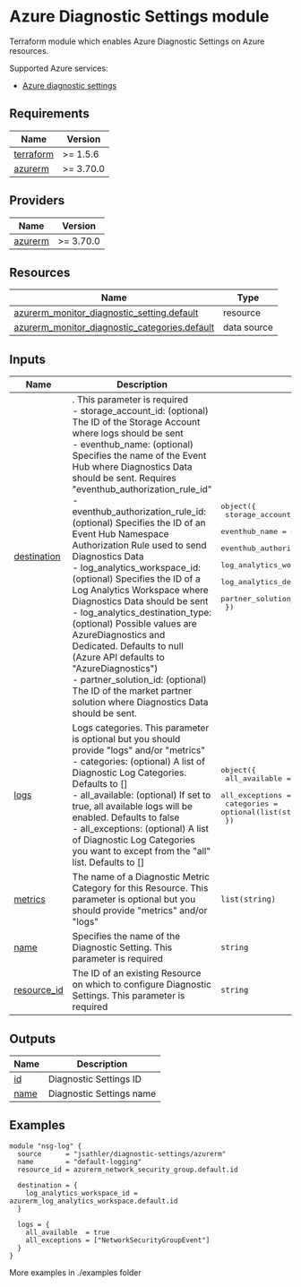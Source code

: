 <!-- BEGIN_TF_DOCS -->
# Azure Diagnostic Settings module

Terraform module which enables Azure Diagnostic Settings on Azure resources.

Supported Azure services:

* [Azure diagnostic settings](https://learn.microsoft.com/en-us/azure/azure-monitor/essentials/diagnostic-settings)

## Requirements

| Name | Version |
|------|---------|
| <a name="requirement_terraform"></a> [terraform](#requirement\_terraform) | >= 1.5.6 |
| <a name="requirement_azurerm"></a> [azurerm](#requirement\_azurerm) | >= 3.70.0 |

## Providers

| Name | Version |
|------|---------|
| <a name="provider_azurerm"></a> [azurerm](#provider\_azurerm) | >= 3.70.0 |

## Resources

| Name | Type |
|------|------|
| [azurerm_monitor_diagnostic_setting.default](https://registry.terraform.io/providers/hashicorp/azurerm/latest/docs/resources/monitor_diagnostic_setting) | resource |
| [azurerm_monitor_diagnostic_categories.default](https://registry.terraform.io/providers/hashicorp/azurerm/latest/docs/data-sources/monitor_diagnostic_categories) | data source |

## Inputs

| Name | Description | Type | Default | Required |
|------|-------------|------|---------|:--------:|
| <a name="input_destination"></a> [destination](#input\_destination) | . This parameter is required<br>   - storage\_account\_id:              (optional) The ID of the Storage Account where logs should be sent<br>   - eventhub\_name:                   (optional) Specifies the name of the Event Hub where Diagnostics Data should be sent. Requires "eventhub\_authorization\_rule\_id"<br>   - eventhub\_authorization\_rule\_id:  (optional) Specifies the ID of an Event Hub Namespace Authorization Rule used to send Diagnostics Data<br>   - log\_analytics\_workspace\_id:      (optional) Specifies the ID of a Log Analytics Workspace where Diagnostics Data should be sent<br>   - log\_analytics\_destination\_type:  (optional) Possible values are AzureDiagnostics and Dedicated. Defaults to null (Azure API defaults to "AzureDiagnostics")<br>   - partner\_solution\_id:             (optional) The ID of the market partner solution where Diagnostics Data should be sent. | <pre>object({<br>    storage_account_id             = optional(string, null)<br>    eventhub_name                  = optional(string, null)<br>    eventhub_authorization_rule_id = optional(string, null)<br>    log_analytics_workspace_id     = optional(string, null)<br>    log_analytics_destination_type = optional(string, null)<br>    partner_solution_id            = optional(string, null)<br>  })</pre> | n/a | yes |
| <a name="input_logs"></a> [logs](#input\_logs) | Logs categories. This parameter is optional but you should provide "logs" and/or "metrics"<br>  - categories:     (optional) A list of Diagnostic Log Categories. Defaults to []<br>  - all\_available:  (optional) If set to true, all available logs will be enabled. Defaults to false<br>  - all\_exceptions: (optional) A list of Diagnostic Log Categories you want to except from the "all" list. Defaults to [] | <pre>object({<br>    all_available  = optional(bool, false)<br>    all_exceptions = optional(list(string), [])<br>    categories     = optional(list(string), [])<br>  })</pre> | `{}` | no |
| <a name="input_metrics"></a> [metrics](#input\_metrics) | The name of a Diagnostic Metric Category for this Resource. This parameter is optional but you should provide "metrics" and/or "logs" | `list(string)` | `[]` | no |
| <a name="input_name"></a> [name](#input\_name) | Specifies the name of the Diagnostic Setting. This parameter is required | `string` | n/a | yes |
| <a name="input_resource_id"></a> [resource\_id](#input\_resource\_id) | The ID of an existing Resource on which to configure Diagnostic Settings. This parameter is required | `string` | n/a | yes |

## Outputs

| Name | Description |
|------|-------------|
| <a name="output_id"></a> [id](#output\_id) | Diagnostic Settings ID |
| <a name="output_name"></a> [name](#output\_name) | Diagnostic Settings name |

## Examples
```hcl
module "nsg-log" {
  source      = "jsathler/diagnostic-settings/azurerm"
  name        = "default-logging"
  resource_id = azurerm_network_security_group.default.id

  destination = {
    log_analytics_workspace_id = azurerm_log_analytics_workspace.default.id
  }

  logs = {
    all_available  = true
    all_exceptions = ["NetworkSecurityGroupEvent"]
  }
}
```
More examples in ./examples folder
<!-- END_TF_DOCS -->